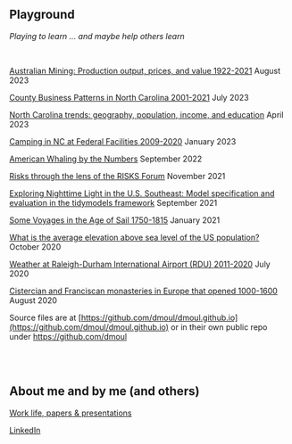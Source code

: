 ## Playground

*Playing to learn ... and maybe help others learn*

<br>

[Australian Mining: Production output, prices, and value 1922-2021](https://dmoul.github.io/australian-mining/) August 2023

[County Business Patterns in North Carolina 2001-2021](https://dmoul.github.io/county-business-patterns-nc/) July 2023

[North Carolina trends: geography, population, income, and education](https://dmoul.github.io/nc-trends/) April 2023

[Camping in NC at Federal Facilities 2009-2020](./nc-camping/index.html) January 2023

[American Whaling by the Numbers](./american-whaling-by-the-numbers/index.html) September 2022

[Risks through the lens of the RISKS Forum](./risks-lens/the-lens.html) November 2021

[Exploring Nighttime Light in the U.S. Southeast: Model specification and evaluation in the tidymodels framework](./nightlight/introduction.html) September 2021

[Some Voyages in the Age of Sail 1750-1815](./ageofsail/voyages.html) January 2021

[What is the average elevation above sea level of the US population?](./mean-uspop-elevation/mean-population-elevation.html) October 2020

[Weather at Raleigh-Durham International Airport (RDU) 2011-2020](./rdu-weather/rdu-weather.html) July 2020

[Cistercian and Franciscan monasteries in Europe that opened 1000-1600](./monasteries/monasteries.html) August 2020

Source files are at [https://github.com/dmoul/dmoul.github.io](https://github.com/dmoul/dmoul.github.io) or in their own public repo under https://github.com/dmoul

<br>
<br>

## About me and by me (and others)

[Work life, papers & presentations](./papers-presentations/papers-presentations.html)

[LinkedIn](https://www.linkedin.com/in/danielmoul/)

